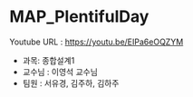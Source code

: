 # MAP_PlentifulDay

Youtube URL : https://youtu.be/EIPa6eOQZYM

* 과목: 종합설계1
* 교수님 : 이영석 교수님
* 팀원 : 서유경, 김주하, 김하주